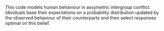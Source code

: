 This code models human behaviour in assymetric intergroup conflict. Idividuals base their expectations on a probability distribution updated by the observed behaviour of their counterparts and then select responses optimal on this belief. 
